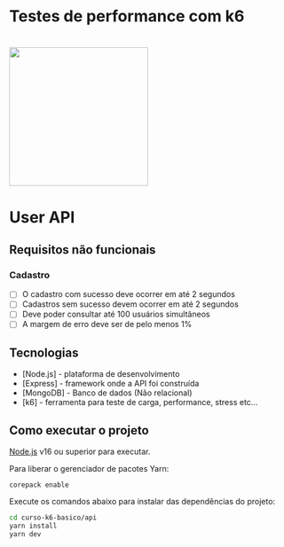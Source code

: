 # Testes de performance com k6

<h1 align="left">
    <img src=".github/logo-stiker.svg" width="250px">
</h1>

# User API
## Requisitos não funcionais
### Cadastro

- [ ] O cadastro com sucesso deve ocorrer em até 2 segundos
- [ ] Cadastros sem sucesso devem ocorrer em até 2 segundos
- [ ] Deve poder consultar até 100 usuários simultâneos
- [ ] A margem de erro deve ser de pelo menos 1%

## Tecnologias

- [Node.js] - plataforma de desenvolvimento
- [Express] - framework onde a API foi construída
- [MongoDB] - Banco de dados (Não relacional)
- [k6] - ferramenta para teste de carga, performance, stress etc...

## Como executar o projeto

[Node.js](https://nodejs.org/) v16 ou superior para executar.

Para liberar o gerenciador de pacotes Yarn:

```
corepack enable
```
Execute os comandos abaixo para instalar das dependências do projeto:
```sh
cd curso-k6-basico/api
yarn install
yarn dev
```
